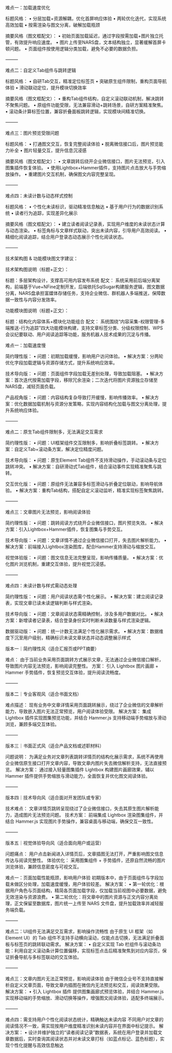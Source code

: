 难点一：加载速度优化

标题风格：
	•	分层加载+资源解耦，优化首屏响应体验
	•	两轮优化迭代，实现系统高效加载
	•	按需渲染与图文分离，破解加载瓶颈

摘要风格（图文框配文）：
	•	初始页面加载延迟，通过字段按需加载+图片独立托管，有效提升响应速度。
	•	图片上传至NARS盘，文本结构独立，显著缓解首屏卡顿问题。
	•	页面组件按使用逻辑分类加载，避免不必要的数据负担。

⸻

难点二：自定义Tab组件与跳转逻辑

标题风格：
	•	自研Tab交互，精准定位标签页
	•	突破原生组件限制，重构页面导航体验
	•	滑动联动定位，提升模块切换效率

摘要风格（图文框配文）：
	•	重构Tab组件结构，自定义滚动联动机制，解决跳转不聚焦问题。
	•	原组件功能受限，无法兼容滑动+跳转场景，自研方案精准聚焦。
	•	滚动条计算标签位置，兼容折叠面板跳转逻辑，实现模块间精准切换。

⸻

难点三：图片预览受限问题

标题风格：
	•	打通图文交互，恢复完整阅读体验
	•	脱离微信接口后，图片预览能力补全
	•	图片轻量交互，提升信息沉浸感

摘要风格（图文框配文）：
	•	文章跳转后绕开企业微信接口，图片无法预览，引入图集插件恢复体验。
	•	使用Lightbox+Hammer插件，支持图片点击放大与手势缩放操作。
	•	重建图片交互机制，确保图文内容完整呈现。

⸻

难点四：未读计数与动态样式控制

标题风格：
	•	个性化未读标识，驱动精准信息触达
	•	基于用户行为的数据识别系统
	•	读者行为追踪，实现差异化展示

摘要风格（图文框配文）：
	•	建立读者阅读记录表，实现用户维度的未读状态计算与动态渲染。
	•	标签角标与文章样式联动，突出未读内容，引导用户高效阅读。
	•	精细化阅读追踪，结合用户登录态动态展示个性化阅读状态。

⸻

技术架构图 & 功能模块图文字建议：

技术架构图说明（标题+正文）：

标题：多层架构设计，支撑高可用内容发布系统
配文：
系统采用前后端分离架构，前端基于Vue+NFine定制开发，后端依托SqlSugar构建服务逻辑，图文数据分离，NARS盘承担富媒体存储任务，支持企业微信、群机器人多端推送，保障数据一致性与内容分发效率。

功能模块图说明（标题+正文）：

标题：结构化内容体系+模块化功能组合
配文：
系统围绕“内容采集-权限管理-多端推送-行为追踪”四大功能模块构建，支持文章标签分类、分级权限控制、WPS会议纪要联动、用户阅读追踪等功能，服务机器人技术成果的沉淀与传播。

难点一：加载速度慢

简约理性版：
	•	问题：初期加载缓慢，影响用户访问体验。
	•	解决方案：分两轮优化字段加载逻辑与资源存储方式，提升系统响应效率。

技术导向版：
	•	问题：页面组件字段加载无差别处理，导致加载阻塞。
	•	解决方案：首次迭代按需加载字段，移除冗余渲染；二次迭代将图片资源独立存储至NARS盘，减轻页面负载。

产品视角版：
	•	问题：内容结构复杂导致打开缓慢，影响传播效率。
	•	解决方案：优化数据加载机制与资源分发策略，实现内容结构化加载与图文分离处理，提升系统响应体验。

⸻

难点二：原生Tab组件限制多，无法满足交互需求

简约理性版：
	•	问题：UI框架组件交互限制多，影响折叠标签跳转。
	•	解决方案：自定义Tab+滚动条方案，解决定位精度问题。

技术导向版：
	•	问题：原生Element Tab组件不支持滑动操作，手动滚动条与定位跳转冲突。
	•	解决方案：自研滑动式Tab组件，结合滚动事件实现精准聚焦与跳转。

交互优化版：
	•	问题：原组件无法兼容多标签滑动与折叠定位联动，影响导航体验。
	•	解决方案：重构Tab结构，搭配自定义滚动监听，精准实现标签聚焦跳转。

⸻

难点三：文章图片无法预览，影响阅读体验

简约理性版：
	•	问题：跳转阅读方式绕开企业微信接口，图片预览失效。
	•	解决方案：引入Lightbox+Hammer插件，恢复图集与手势交互。

技术导向版：
	•	问题：文章详情不通过企业微信接口打开，失去图片解析能力。
	•	解决方案：前端接入Lightbox渲染图库，配合Hammer支持滑动与缩放交互。

视觉体验版：
	•	问题：图文信息无法完整呈现，影响传播质量。
	•	解决方案：优化图片浏览机制，重建交互体验，提升视觉沉浸感。

⸻

难点四：未读计数与样式需动态处理

简约理性版：
	•	问题：用户阅读状态需个性化展示。
	•	解决方案：建立阅读记录表，实现文章已读未读逻辑判断与样式渲染。

技术导向版：
	•	问题：文章阅读状态需精确控制，涉及多用户数据对比。
	•	解决方案：新增读者记录表，结合登录身份实时判断未读数量与样式渲染逻辑。

数据驱动版：
	•	问题：统一计数无法满足个性化展示需求。
	•	解决方案：数据维度下沉至用户级别，精确标识未读文章状态并动态调整展示样式


 版本一｜简约理性风（适合汇报页或PPT摘要）

难点：
由于当前业务采用页面跳转方式展示文章，无法通过企业微信接口解析，导致图片内容无法预览，影响阅读完整性。
方案：
引入 Lightbox 图片画廊 + Hammer 手势插件，恢复预览交互体验，提升阅读流畅度。

⸻

版本二｜专业客观风（适合书面文档）

难点描述：
现有业务中文章详情采用页面跳转展示，绕过了企业微信的文章解析能力，导致嵌入图片无法正常预览，用户阅读体验受限。
解决方案：
集成 Lightbox 插件实现图集预览功能，并结合 Hammer.js 支持移动端手势缩放与滑动浏览，兼顾多端交互体验。

⸻

版本三｜书面正式风（适合产品文档或述职材料）

问题说明：
为满足业务对文章列表跳转详情页的结构化展示需求，系统不再使用企业微信原生接口打开文章内容，导致文章内图片失去微信解析支持，无法直接预览。
解决方案：
通过接入轻量图集插件 Lightbox 构建图片画廊效果，辅以 Hammer 插件提供手势缩放与滑动能力，全面恢复并优化图文阅读体验。

⸻

版本四｜技术导向风（适合面对开发团队或专家）

技术难点：
文章详情页跳转呈现绕过了企业微信接口，失去其原生图片解析能力，造成图片无法预览问题。
技术方案：
前端集成 Lightbox 渲染图集组件，并结合 Hammer.js 实现图片手势操作，兼容桌面与移动端，确保交互一致性。

⸻

版本五｜视觉体验导向风（适合面向用户或运营）

问题痛点：
用户点击新闻进入详情页后，文章插图无法打开，严重影响图文信息传达与阅读完整性。
体验优化：
采用图集组件 + 手势插件，还原自然流畅的图片浏览体验，兼顾信息密度与可视交互。


难点一：页面加载性能瓶颈，影响用户体验
初期版本中，由于页面组件与字段加载未做区分处理，加载速度缓慢，用户体验较差。
解决方案：
	•	第一轮优化：根据用户角色与页面结构，精简各页面加载字段，仅加载当前视图中必要数据，避免无效渲染与资源浪费。
	•	第二轮优化：将文章中的图片资源与正文内容分离处理，正文保留至数据库，图片统一上传至 NARS 文件盘，提升加载效率并减轻服务端负载。

⸻

难点二：UI组件无法满足交互需求，影响操作流畅性
由于原生 UI 框架（如 Element UI）的 Tab 组件不支持手动横向滚动，仅能点击切换，无法满足折叠面板与标签页的跳转联动需求。
解决方案：
	•	自定义实现 Tab 栏组件与滚动条功能：利用自定义滚动条计算位置偏移，实现标签点击后精准聚焦到对应内容页，保证折叠导航与多标签联动的交互体验。

⸻

难点三：文章内图片无法正常预览，影响阅读体验
由于微信企业号不支持直接解析自定义文章页面，导致文章内插图在微信内无法预览和交互，阅读效果受限。
解决方案：
	•	引入 Lightbox 插件 提供图集画廊式预览体验，并结合 Hammer.js 实现移动端的手势缩放、滑动切换等操作，增强图文阅读体验，适配多终端展示。

⸻

难点四：需支持用户个性化阅读状态统计，精确触达未读内容
不同用户对文章的阅读情况不一致，需实现按用户维度精准识别未读内容并在界面中标记提示。
解决方案：
	•	设计并维护独立的“读者阅读记录”数据表，系统在用户登录并加载文章数据后，实时查询其阅读状态并对未读文章打标（如蓝点标记、蓝色标题），实现个性化提醒与高效信息触达






